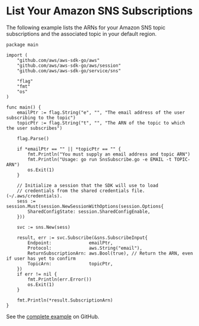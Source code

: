 # List Your Amazon SNS Subscriptions<a name="sns-example-list-subscriptions"></a>

The following example lists the ARNs for your Amazon SNS topic subscriptions and the associated topic in your default region\.

```
package main

import (
    "github.com/aws/aws-sdk-go/aws"
    "github.com/aws/aws-sdk-go/aws/session"
    "github.com/aws/aws-sdk-go/service/sns"

    "flag"
    "fmt"
    "os"
)

func main() {
    emailPtr := flag.String("e", "", "The email address of the user subscribing to the topic")
    topicPtr := flag.String("t", "", "The ARN of the topic to which the user subscribes")

    flag.Parse()

    if *emailPtr == "" || *topicPtr == "" {
        fmt.Println("You must supply an email address and topic ARN")
        fmt.Println("Usage: go run SnsSubscribe.go -e EMAIL -t TOPIC-ARN")
        os.Exit(1)
    }

    // Initialize a session that the SDK will use to load
    // credentials from the shared credentials file. (~/.aws/credentials).
    sess := session.Must(session.NewSessionWithOptions(session.Options{
        SharedConfigState: session.SharedConfigEnable,
    }))

    svc := sns.New(sess)

    result, err := svc.Subscribe(&sns.SubscribeInput{
        Endpoint:              emailPtr,
        Protocol:              aws.String("email"),
        ReturnSubscriptionArn: aws.Bool(true), // Return the ARN, even if user has yet to confirm
        TopicArn:              topicPtr,
    })
    if err != nil {
        fmt.Println(err.Error())
        os.Exit(1)
    }

    fmt.Println(*result.SubscriptionArn)
}
```

See the [complete example](https://github.com/awsdocs/aws-doc-sdk-examples/blob/main/go/example_code/sns/SnsListSubscriptions.go) on GitHub\.